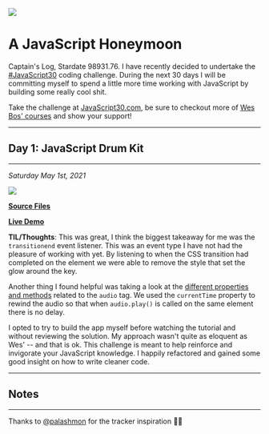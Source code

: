 ![](https://javascript30.com/images/JS3-social-share.png)

# A JavaScript Honeymoon

Captain's Log, Stardate 98931.76. I have recently decided to undertake the [#JavaScript30](https://JavaScript30.com) coding challenge. During the next 30 days I will be committing myself to spend a little more time working with JavaScript by building some really cool shit.

Take the challenge at [JavaScript30.com](https://JavaScript30.com), be sure to checkout more of [Wes Bos' courses](https://wesbos.com/courses) and show your support!

----
## Day 1: JavaScript Drum Kit
-----
*Saturday May 1st, 2021* 

![](challenges/01_-_JavaScript_Drum_Kit/screenshot.png)

[**Source Files**](challenges/01_-_JavaScript_Drum_Kit)

[**Live Demo**](https://huntertrammell.github.io/JavaScript30Tracker/challenges/01_-_JavaScript_Drum_Kit/)

**TIL/Thoughts**: This was great, I think the biggest takeaway for me was the ```transitionend``` event listener. This was an event type I have not had the pleasure of working with yet. By listening to when the CSS transition had completed on the element we were able to remove the style that set the glow around the key.

Another thing I found helpful was taking a look at the [different properties and methods](https://www.w3schools.com/jsref/dom_obj_audio.asp) related to the ```audio``` tag. We used the ```currentTime``` property to rewind the audio so that when ```audio.play()``` is called on the same element there is no delay.

I opted to try to build the app myself before watching the tutorial and without reviewing the solution. My approach wasn't quite as eloquent as Wes' -- and that is ok. This challenge is meant to help reinforce and invigorate your JavaScript knowledge. I happily refactored and gained some good insight on how to write cleaner code.

----
## Notes

----
Thanks to [@palashmon](https://github.com/palashmon) for the tracker inspiration 🙏🏻
